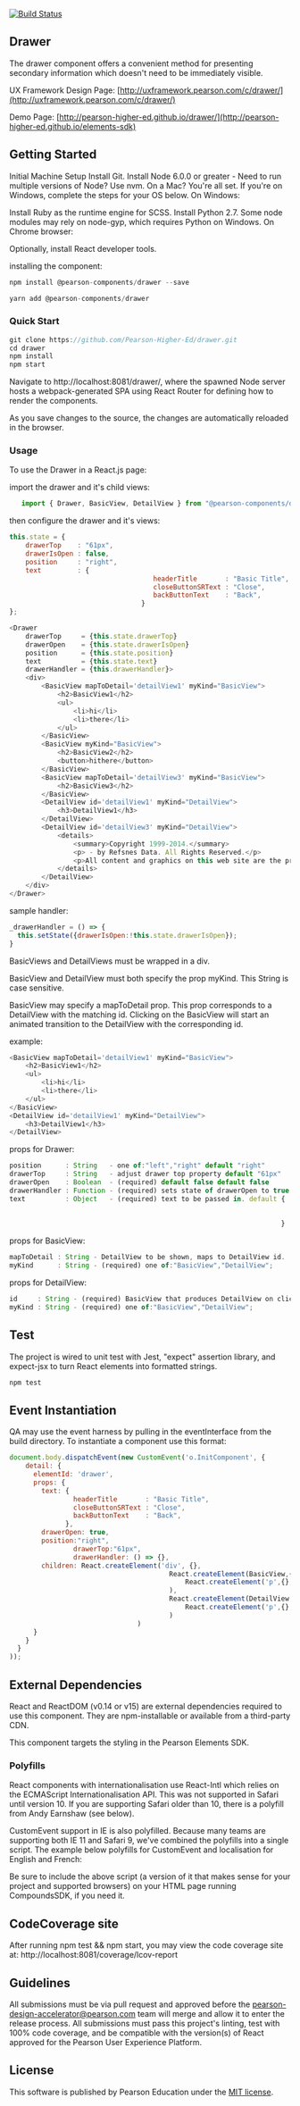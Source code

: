 [![Build Status](https://travis-ci.org/Pearson-Higher-Ed/drawer.svg?branch=master)](https://travis-ci.org/Pearson-Higher-Ed/drawer)

## Drawer

The drawer component offers a convenient method for presenting secondary information which doesn't need to be immediately visible.

UX Framework Design Page:
[http://uxframework.pearson.com/c/drawer/](http://uxframework.pearson.com/c/drawer/)

Demo Page:
[http://pearson-higher-ed.github.io/drawer/](http://pearson-higher-ed.github.io/elements-sdk)

## Getting Started

Initial Machine Setup
Install Git.
Install Node 6.0.0 or greater - Need to run multiple versions of Node? Use nvm.
On a Mac? You're all set. If you're on Windows, complete the steps for your OS below.
On Windows:

Install Ruby as the runtime engine for SCSS.
Install Python 2.7. Some node modules may rely on node-gyp, which requires Python on Windows.
On Chrome browser:

Optionally, install React developer tools.

installing the component:
```javascript
npm install @pearson-components/drawer --save

yarn add @pearson-components/drawer
```
### Quick Start
```javascript
git clone https://github.com/Pearson-Higher-Ed/drawer.git
cd drawer
npm install
npm start
```
Navigate to http://localhost:8081/drawer/, where the spawned Node server hosts a webpack-generated SPA using React Router for defining how to render the components.

As you save changes to the source, the changes are automatically reloaded in the browser.

### Usage

To use the Drawer in a React.js page:

import the drawer and it's child views:
 ```javascript
	import { Drawer, BasicView, DetailView } from "@pearson-components/drawer";
 ```
then configure the drawer and it's views:

```javascript
this.state = {
	drawerTop    : "61px",
	drawerIsOpen : false,
	position     : "right",
	text         : {
									headerTitle       : "Basic Title",
									closeButtonSRText : "Close",
									backButtonText    : "Back",
								 }
};
```

```javascript
<Drawer
	drawerTop     = {this.state.drawerTop}
	drawerOpen    = {this.state.drawerIsOpen}
	position      = {this.state.position}
	text          = {this.state.text}
	drawerHandler = {this.drawerHandler}>
	<div>
		<BasicView mapToDetail='detailView1' myKind="BasicView">
			<h2>BasicView1</h2>
			<ul>
				<li>hi</li>
				<li>there</li>
			</ul>
		</BasicView>
		<BasicView myKind="BasicView">
			<h2>BasicView2</h2>
			<button>hithere</button>
		</BasicView>
		<BasicView mapToDetail='detailView3' myKind="BasicView">
			<h2>BasicView3</h2>
		</BasicView>
		<DetailView id='detailView1' myKind="DetailView">
			<h3>DetailView1</h3>
		</DetailView>
		<DetailView id='detailView3' myKind="DetailView">
			<details>
				<summary>Copyright 1999-2014.</summary>
				<p> - by Refsnes Data. All Rights Reserved.</p>
				<p>All content and graphics on this web site are the property of the company Refsnes Data.</p>
			</details>
		</DetailView>
	</div>
</Drawer>
```

sample handler:
```javascript
_drawerHandler = () => {
  this.setState({drawerIsOpen:!this.state.drawerIsOpen});
}
```

BasicViews and DetailViews must be wrapped in a div.

BasicView and DetailView must both specify the prop myKind. This String is case sensitive.

BasicView may specify a mapToDetail prop. This prop corresponds to a DetailView with the matching id. Clicking on the BasicView will start an animated transition to the DetailView with the corresponding id.

example:
```javascript
<BasicView mapToDetail='detailView1' myKind="BasicView">
	<h2>BasicView1</h2>
	<ul>
		<li>hi</li>
		<li>there</li>
	</ul>
</BasicView>
<DetailView id='detailView1' myKind="DetailView">
	<h3>DetailView1</h3>
</DetailView>
```
props for Drawer:
```javascript
position      : String   - one of:"left","right" default "right"
drawerTop     : String   - adjust drawer top property default "61px"
drawerOpen    : Boolean  - (required) default false default false
drawerHandler : Function - (required) sets state of drawerOpen to true or false
text          : Object   - (required) text to be passed in. default {
																		backButtonText    : "Back",
																		closeButtonSRText : "Close"
																	}
```

props for BasicView:
```javascript
mapToDetail : String - DetailView to be shown, maps to DetailView id.
myKind      : String - (required) one of:"BasicView","DetailView";
```

props for DetailView:

```javascript
id     : String - (required) BasicView that produces DetailView on click id maps to mapToDetail.
myKind : String - (required) one of:"BasicView","DetailView";
```

## Test
The project is wired to unit test with Jest, "expect" assertion library, and expect-jsx to turn React elements into formatted strings.

```javascript
npm test
```

## Event Instantiation
QA may use the event harness by pulling in the eventInterface from the build directory. To instantiate a component use this format:
```javascript
document.body.dispatchEvent(new CustomEvent('o.InitComponent', {
    detail: {
      elementId: 'drawer',
      props: {
        text: {
                headerTitle       : "Basic Title",
                closeButtonSRText : "Close",
                backButtonText    : "Back",
              },
        drawerOpen: true,
        position:"right",
				drawerTop:"61px",
				drawerHandler: () => {},
        children: React.createElement('div', {},
										React.createElement(BasicView,{mapToDetail:'detailView1',myKind:'BasicView'},
											React.createElement('p',{},'hi')
										),
										React.createElement(DetailView,{id:'detailView1',myKind:'DetailView'},
											React.createElement('p',{},'there')
										)
				  				)
      }
    }
  }
));
```


## External Dependencies
React and ReactDOM (v0.14 or v15) are external dependencies required to use this component. They are npm-installable or available from a third-party CDN.

This component targets the styling in the Pearson Elements SDK.

### Polyfills
React components with internationalisation use React-Intl which relies on the ECMAScript Internationalisation API. This was not supported in Safari until version 10. If you are supporting Safari older than 10, there is a polyfill from Andy Earnshaw (see below).

CustomEvent support in IE is also polyfilled. Because many teams are supporting both IE 11 and Safari 9, we've combined the polyfills into a single script. The example below polyfills for CustomEvent and localisation for English and French:

<script src="https://cdn.polyfill.io/v2/polyfill.js?features=CustomEvent,Intl.~locale.en,Intl.~locale.fr"></script>
Be sure to include the above script (a version of it that makes sense for your project and supported browsers) on your HTML page running CompoundsSDK, if you need it.

## CodeCoverage site
After running npm test && npm start, you may view the code coverage site at: http://localhost:8081/coverage/lcov-report

## Guidelines
All submissions must be via pull request and approved before the pearson-design-accelerator@pearson.com team will merge and allow it to enter the release process. All submissions must pass this project's linting, test with 100% code coverage, and be compatible with the version(s) of React approved for the Pearson User Experience Platform.

## License

This software is published by Pearson Education under the [MIT license](LICENSE).
